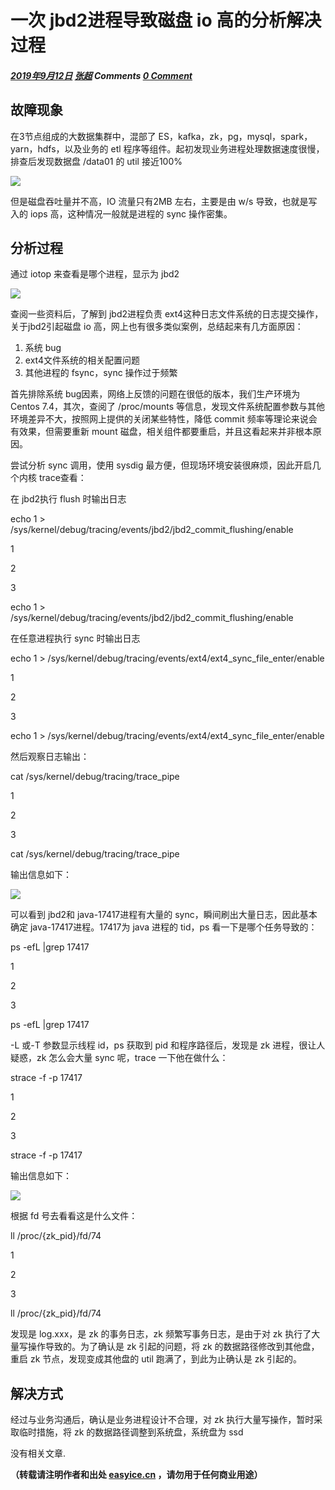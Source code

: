 # 一次 jbd2进程导致磁盘 io 高的分析解决过程

##### [2019年9月12日](https://www.easyice.cn/archives/328 "下午7:26") [张超](https://www.easyice.cn/archives/author/admin "View all posts by 张超") Comments [0 Comment](https://www.easyice.cn/archives/328#respond)

## 故障现象

在3节点组成的大数据集群中，混部了 ES，kafka，zk，pg，mysql，spark，yarn，hdfs，以及业务的 etl 程序等组件。起初发现业务进程处理数据速度很慢，排查后发现数据盘 /data01 的 util 接近100%

![](https://www.easyice.cn/archives/media/15682854550251/15682860695927.jpg)

但是磁盘吞吐量并不高，IO 流量只有2MB 左右，主要是由 w/s 导致，也就是写入的 iops 高，这种情况一般就是进程的 sync 操作密集。

## 分析过程

通过 iotop 来查看是哪个进程，显示为 jbd2

![](https://www.easyice.cn/archives/media/15682854550251/15682858775788.jpg)

查阅一些资料后，了解到 jbd2进程负责 ext4这种日志文件系统的日志提交操作，关于jbd2引起磁盘 io 高，网上也有很多类似案例，总结起来有几方面原因：

1.  系统 bug
2.  ext4文件系统的相关配置问题
3.  其他进程的 fsync，sync 操作过于频繁

首先排除系统 bug因素，网络上反馈的问题在很低的版本，我们生产环境为 Centos 7.4，其次，查阅了 /proc/mounts 等信息，发现文件系统配置参数与其他环境差异不大，按照网上提供的关闭某些特性，降低 commit 频率等理论来说会有效果，但需要重新 mount 磁盘，相关组件都要重启，并且这看起来并非根本原因。

尝试分析 sync 调用，使用 sysdig 最方便，但现场环境安装很麻烦，因此开启几个内核 trace查看：

在 jbd2执行 flush 时输出日志

echo 1 > /sys/kernel/debug/tracing/events/jbd2/jbd2\_commit\_flushing/enable

1

2

3

echo 1 \> /sys/kernel/debug/tracing/events/jbd2/jbd2\_commit\_flushing/enable

在任意进程执行 sync 时输出日志

echo 1 > /sys/kernel/debug/tracing/events/ext4/ext4\_sync\_file\_enter/enable

1

2

3

echo 1 \> /sys/kernel/debug/tracing/events/ext4/ext4\_sync\_file\_enter/enable

然后观察日志输出：

cat /sys/kernel/debug/tracing/trace\_pipe

1

2

3

cat /sys/kernel/debug/tracing/trace\_pipe

输出信息如下：

![](https://www.easyice.cn/archives/media/15682854550251/15682868612383.jpg)

可以看到 jbd2和 java-17417进程有大量的 sync，瞬间刷出大量日志，因此基本确定 java-17417进程。17417为 java 进程的 tid，ps 看一下是哪个任务导致的：

ps -efL |grep 17417

1

2

3

ps \-efL |grep 17417

\-L 或-T 参数显示线程 id，ps 获取到 pid 和程序路径后，发现是 zk 进程，很让人疑惑，zk 怎么会大量 sync 呢，trace 一下他在做什么：

strace -f -p 17417

1

2

3

strace \-f \-p 17417

输出信息如下：

![](https://www.easyice.cn/archives/media/15682854550251/15682871075288.jpg)

根据 fd 号去看看这是什么文件：

ll /proc/{zk\_pid}/fd/74

1

2

3

ll /proc/{zk\_pid}/fd/74

发现是 log.xxx，是 zk 的事务日志，zk 频繁写事务日志，是由于对 zk 执行了大量写操作导致的。为了确认是 zk 引起的问题，将 zk 的数据路径修改到其他盘，重启 zk 节点，发现变成其他盘的 util 跑满了，到此为止确认是 zk 引起的。

## 解决方式

经过与业务沟通后，确认是业务进程设计不合理，对 zk 执行大量写操作，暂时采取临时措施，将 zk 的数据路径调整到系统盘，系统盘为 ssd

没有相关文章.

**（转载请注明作者和出处 [easyice.cn](https://www.easyice.cn/archives/easyice.cn) ，请勿用于任何商业用途）**